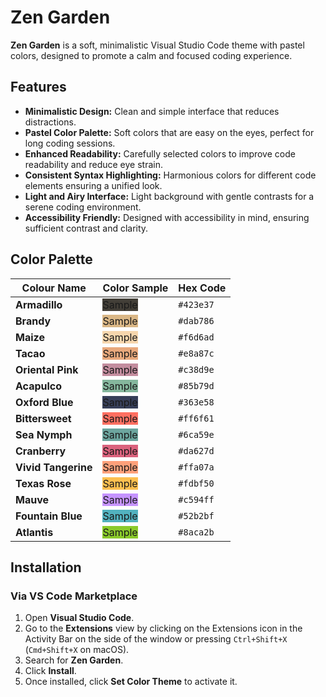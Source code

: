 # Zen Garden

**Zen Garden** is a soft, minimalistic Visual Studio Code theme with pastel colors, designed to promote a calm and focused coding experience.

## Features

- **Minimalistic Design:** Clean and simple interface that reduces distractions.
- **Pastel Color Palette:** Soft colors that are easy on the eyes, perfect for long coding sessions.
- **Enhanced Readability:** Carefully selected colors to improve code readability and reduce eye strain.
- **Consistent Syntax Highlighting:** Harmonious colors for different code elements ensuring a unified look.
- **Light and Airy Interface:** Light background with gentle contrasts for a serene coding environment.
- **Accessibility Friendly:** Designed with accessibility in mind, ensuring sufficient contrast and clarity.

## Color Palette

| Colour Name         | Color Sample                                                                             | Hex Code  |
| ------------------- | ---------------------------------------------------------------------------------------- | --------- |
| **Armadillo**       | <span style="display:inline-block; background:#423e37;">Sample</span> | `#423e37` |
| **Brandy**          | <span style="display:inline-block; background:#dab786;">Sample</span> | `#dab786` |
| **Maize**           | <span style="display:inline-block; background:#f6d6ad;">Sample</span> | `#f6d6ad` |
| **Tacao**           | <span style="display:inline-block; background:#e8a87c;">Sample</span> | `#e8a87c` |
| **Oriental Pink**   | <span style="display:inline-block; background:#c38d9e;">Sample</span> | `#c38d9e` |
| **Acapulco**        | <span style="display:inline-block; background:#85b79d;">Sample</span> | `#85b79d` |
| **Oxford Blue**     | <span style="display:inline-block; background:#363e58;">Sample</span> | `#363e58` |
| **Bittersweet**     | <span style="display:inline-block; background:#ff6f61;">Sample</span> | `#ff6f61` |
| **Sea Nymph**       | <span style="display:inline-block; background:#6ca59e;">Sample</span> | `#6ca59e` |
| **Cranberry**       | <span style="display:inline-block; background:#da627d;">Sample</span> | `#da627d` |
| **Vivid Tangerine** | <span style="display:inline-block; background:#ffa07a;">Sample</span> | `#ffa07a` |
| **Texas Rose**      | <span style="display:inline-block; background:#fdbf50;">Sample</span> | `#fdbf50` |
| **Mauve**           | <span style="display:inline-block; background:#c594ff;">Sample</span> | `#c594ff` |
| **Fountain Blue**   | <span style="display:inline-block; background:#52b2bf;">Sample</span> | `#52b2bf` |
| **Atlantis**        | <span style="display:inline-block; background:#8aca2b;">Sample</span> | `#8aca2b` |

## Installation

### Via VS Code Marketplace

1. Open **Visual Studio Code**.
2. Go to the **Extensions** view by clicking on the Extensions icon in the Activity Bar on the side of the window or pressing `Ctrl+Shift+X` (`Cmd+Shift+X` on macOS).
3. Search for **Zen Garden**.
4. Click **Install**.
5. Once installed, click **Set Color Theme** to activate it.